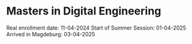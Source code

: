 # Masters in Digital Engineering

Real enrollment date: 11-04-2024
Start of Summer Session: 01-04-2025
Arrived in Magdeburg: 03-04-2025

